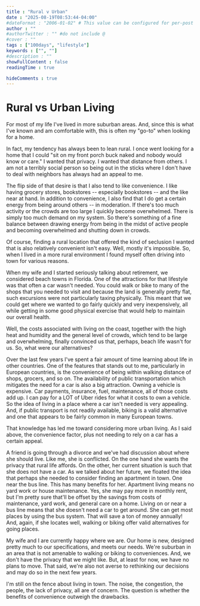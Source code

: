 ```yaml
---
title : "Rural v Urban"
date : "2025-08-19T08:53:44-04:00"
#dateFormat : "2006-01-02" # This value can be configured for per-post date formatting
author : ""
#authorTwitter : "" #do not include @
#cover : ""
tags : ["100days", "lifestyle"]
keywords : ["", ""]
#description : ""
showFullContent : false
readingTime : true

hideComments : true
---
```

# Rural vs Urban Living

For most of my life I've lived in more suburban areas. And, since this is what I've known and am comfortable with, this is often my "go-to" when looking for a home.

In fact, my tendency has always been to lean rural. I once went looking for a home that I could "sit on my front porch buck naked and nobody would know or care." I wanted that privacy. I wanted that distance from others. I am not a terribly social person so being out in the sticks where I don't have to deal with neighbors has always had an appeal to me. 

The flip side of that desire is that I also tend to like convenience.  I like having grocery stores, bookstores -- especially bookstores -- and the like near at hand. In addition to convenience, I also find that I do get a certain energy from being around others -- in moderation.  If there's too much activity or the crowds are too large I quickly become overwhelmed. There is simply too much demand on my system. So there's something of a fine balance between drawing energy from being in the midst of active people and becoming overwhelmed and shutting down in crowds.
 
Of course, finding a rural location that offered the kind of seclusion I wanted that is also relatively convenient isn't easy. Well, mostly it's impossible. So, when I lived in a more rural environment I found myself often driving into town for various reasons. 

When my wife and I started seriously talking about retirement, we considered beach towns in Florida. One of the attractions for that lifestyle was that often a car wasn't needed. You could walk or bike to many of the shops that you needed to visit and because the land is generally pretty flat, such excursions were not particularly taxing physically.  This meant that we could get where we wanted to go fairly quickly and very inexpensively, all while getting in some good physical exercise that would help to maintain our overall health.

Well, the costs associated with living on the coast, together with the high heat and humidity and the general level of crowds, which tend to be large and overwhelming, finally convinced us that, perhaps, beach life wasn't for us. So, what were our alternatives?

Over the last few years I've spent a fair amount of time learning about life in other countries. One of the features that stands out to me, particularly in European countries, is the convenience of being within walking distance of shops, grocers, and so on. The availability of public transportation which mitigates the need for a car is also a big attraction.  Owning a vehicle is expensive. Car payments, insurance, fuel, maintenance, all of those costs add up. I can pay for a LOT of Uber rides for what it costs to own a vehicle. So the idea of living in a place where a car isn't needed is very appealing. And, if public transport is not readily available, biking is a valid alternative and one that appears to be fairly common in many European towns.

That knowledge has led me toward considering more urban living. As I said above, the convenience factor, plus not needing to rely on a car has a certain appeal.

A friend is going through a divorce and we've had discussion about where she should live. Like me, she is conflicted. On the one hand she wants the privacy that rural life affords. On the other, her current situation is such that she does not have a car. As we talked about her future, we floated the idea that perhaps she needed to consider finding an apartment in town. One near the bus line. This has many benefits for her. Apartment living means no yard work or house maintenance. Yes, she may pay more in monthly rent, but I'm pretty sure that'll be offset by the savings from costs of maintenance, yard work, and general care on a home. Living on or near a bus line means that she doesn't need a car to get around. She can get most places by using the bus system. That will save a ton of money annually! And, again, if she locates well, walking or biking offer valid alternatives for going places.

My wife and I are currently happy where we are. Our home is new, designed pretty much to our specifications, and meets our needs. We're suburban in an area that is not amenable to walking or biking to conveniences. And, we don't have the privacy that we might like. But, at least for now, we have no plans to move. That said,  we're also not averse to rethinking our decisions and may do so in the next few years.

I'm still on the fence about living in town. The noise, the congestion, the people, the lack of privacy, all are of concern. The question is whether the benefits of convenience outweigh the drawbacks.

